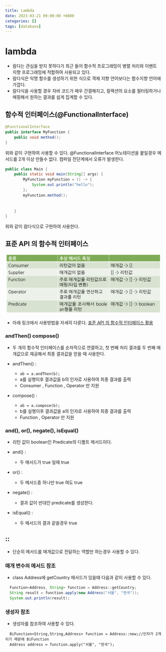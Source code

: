 ```yaml
---
title: Lambda
date: 2023-03-21 09:00:00 +0800
categories: []
tags: [database]
---
```


# lambda
- 람다는 관심을 받지 못하다가 최근 들어 함수적 프로그래밍이 병렬 처리와 이벤트 지향 프로그래밍에 적합하여 사용되고 있다.
- 람다식은 익명 함수를 생성하기 위한 식으로 객체 지향 언어보다는 함수지향 언어에 가깝다.
- 람다식을 사용할 경우 자바 코드가 매우 간결해지고, 컬랙션의 요소를 필터링하거나 매핑해서 원하는 결과를 쉽게 집계할 수 있다.

## 함수적 인터페이스(@FunctionalInterface)

```java
@FunctionalInterface
public interface MyFunction {
    public void method();
}
```

위와 같이 구현하여 사용할 수 있다. @FunctionalInterface 어노테이션을 붙일경우 메서드를 2개 이상 만들수 없다. 컴파일 전단계에서 오류가 발생한다.

```java
public class Main {
    public static void main(String[] args) {
        MyFunction myFunction = () -> {
            System.out.println("hello");
        };
        myFunction.method();


    }
}
```

위와 같이 람다식으로 구현하여 사용한다.

## 표준 API 의 함수적 인터페이스

<img src="/images/lambda/apiInterface.png">

- 아래 링크에서 사용방법을 자세히 다룬다.
[표준 API 의 함수적 인터페이스 활용](https://sangwoong12.github.io/posts/nhnAcademy17/)

### andThen() compose()
- 두 개의 함수적 인터페이스를 순차적으로 연결하고, 첫 번째 처리 결과를 두 번째 매개값으로 제공해서 최종 결과값을 얻을 때 사용한다.

- andThen() :
  - ```ab = a.andThen(b);```
  - a를 실행이후 결과값을 b의 인자로 사용하여 최종 결과를 출력
  - Consumer , Function , Operator 만 지원
- compose() :
  - ```ab = a.compose(b);```
  - b를 실행이후 결과값을 a의 인자로 사용하여 최종 결과를 출력
  - Function , Operator 만 지원

### and(), or(), negate(), isEqual()
- 리턴 값이 boolean인 Predicate의 디폴트 메서드이다.

- and() :
  - 두 메서드가 true 일때 true
- or() :
  - 두 메서드중 하나만 true 여도 true
- negate() :
  - 결과 값이 반대인 predicate를 생성한다.
- isEqual() :
  - 두 메서드의 결과 같을경우 true

## ::
- 단순히 메서드를 매개값으로 전달하는 역할만 하는경우 사용할 수 있다.

### 매개 변수의 메서드 참조
- class Address에 getCountry 매서드가 있을때 다음과 같이 사용할 수 있다.
```java
  Function<Address, String> function = Address::getCountry;
  String result = function.apply(new Address("서울", "한국"));
  System.out.println(result);
```

### 생성자 참조
- 생성자를 참조하여 사용할 수 있다.
```
  BiFunction<String,String,Address> function = Address::new;//인자가 2개이기 때문에 BiFunction
  Address address = function.apply("서울", "한국");
```
